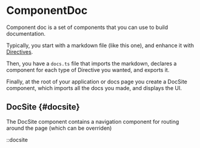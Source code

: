 # ComponentDoc

Component doc is a set of components that
you can use to build documentation.

Typically, you start with a markdown
file (like this one), and enhance it with
[Directives](https://talk.commonmark.org/t/generic-directives-plugins-syntax/444).

Then, you have a `docs.ts` file that imports
the markdown, declares a component for each type
of Directive you wanted, and exports it.

Finally, at the root of your application or 
docs page you create a DocSite component, which
imports all the docs you made, and displays the UI.

## DocSite {#docsite}

The DocSite component contains a navigation component
for routing around the page (which can be overriden)

::docsite
